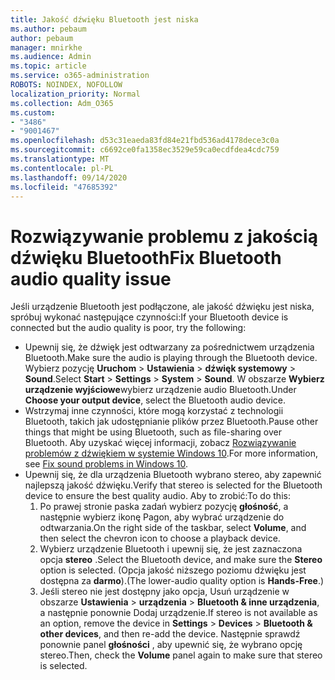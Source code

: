 ```yaml
---
title: Jakość dźwięku Bluetooth jest niska
ms.author: pebaum
author: pebaum
manager: mnirkhe
ms.audience: Admin
ms.topic: article
ms.service: o365-administration
ROBOTS: NOINDEX, NOFOLLOW
localization_priority: Normal
ms.collection: Adm_O365
ms.custom:
- "3486"
- "9001467"
ms.openlocfilehash: d53c31eaeda83fd84e21fbd536ad4178dece3c0a
ms.sourcegitcommit: c6692ce0fa1358ec3529e59ca0ecdfdea4cdc759
ms.translationtype: MT
ms.contentlocale: pl-PL
ms.lasthandoff: 09/14/2020
ms.locfileid: "47685392"
---
```

# <a name="fix-bluetooth-audio-quality-issue"></a><span data-ttu-id="ad3a6-102">Rozwiązywanie problemu z jakością dźwięku Bluetooth</span><span class="sxs-lookup"><span data-stu-id="ad3a6-102">Fix Bluetooth audio quality issue</span></span>

<span data-ttu-id="ad3a6-103">Jeśli urządzenie Bluetooth jest podłączone, ale jakość dźwięku jest niska, spróbuj wykonać następujące czynności:</span><span class="sxs-lookup"><span data-stu-id="ad3a6-103">If your Bluetooth device is connected but the audio quality is poor, try the following:</span></span>

- <span data-ttu-id="ad3a6-104">Upewnij się, że dźwięk jest odtwarzany za pośrednictwem urządzenia Bluetooth.</span><span class="sxs-lookup"><span data-stu-id="ad3a6-104">Make sure the audio is playing through the Bluetooth device.</span></span> <span data-ttu-id="ad3a6-105">Wybierz pozycję **Uruchom**  >  **Ustawienia**  >  **dźwięk systemowy**  >  **Sound**.</span><span class="sxs-lookup"><span data-stu-id="ad3a6-105">Select **Start** > **Settings** > **System** > **Sound**.</span></span> <span data-ttu-id="ad3a6-106">W obszarze **Wybierz urządzenie wyjściowe**wybierz urządzenie audio Bluetooth.</span><span class="sxs-lookup"><span data-stu-id="ad3a6-106">Under **Choose your output device**, select the Bluetooth audio device.</span></span>
- <span data-ttu-id="ad3a6-107">Wstrzymaj inne czynności, które mogą korzystać z technologii Bluetooth, takich jak udostępnianie plików przez Bluetooth.</span><span class="sxs-lookup"><span data-stu-id="ad3a6-107">Pause other things that might be using Bluetooth, such as file-sharing over Bluetooth.</span></span> <span data-ttu-id="ad3a6-108">Aby uzyskać więcej informacji, zobacz [Rozwiązywanie problemów z dźwiękiem w systemie Windows 10](https://support.microsoft.com/help/4520288/windows-10-fix-sound-problems).</span><span class="sxs-lookup"><span data-stu-id="ad3a6-108">For more information, see [Fix sound problems in Windows 10](https://support.microsoft.com/help/4520288/windows-10-fix-sound-problems).</span></span>
- <span data-ttu-id="ad3a6-109">Upewnij się, że dla urządzenia Bluetooth wybrano stereo, aby zapewnić najlepszą jakość dźwięku.</span><span class="sxs-lookup"><span data-stu-id="ad3a6-109">Verify that stereo is selected for the Bluetooth device to ensure the best quality audio.</span></span> <span data-ttu-id="ad3a6-110">Aby to zrobić:</span><span class="sxs-lookup"><span data-stu-id="ad3a6-110">To do this:</span></span> 
    1. <span data-ttu-id="ad3a6-111">Po prawej stronie paska zadań wybierz pozycję **głośność**, a następnie wybierz ikonę Pagon, aby wybrać urządzenie do odtwarzania.</span><span class="sxs-lookup"><span data-stu-id="ad3a6-111">On the right side of the taskbar, select **Volume**, and then select the chevron icon to choose a playback device.</span></span>
    2. <span data-ttu-id="ad3a6-112">Wybierz urządzenie Bluetooth i upewnij się, że jest zaznaczona opcja **stereo** .</span><span class="sxs-lookup"><span data-stu-id="ad3a6-112">Select the Bluetooth device, and make sure the **Stereo** option is selected.</span></span> <span data-ttu-id="ad3a6-113">(Opcja jakość niższego poziomu dźwięku jest dostępna za **darmo**).</span><span class="sxs-lookup"><span data-stu-id="ad3a6-113">(The lower-audio quality option is **Hands-Free**.)</span></span>
    3. <span data-ttu-id="ad3a6-114">Jeśli stereo nie jest dostępny jako opcja, Usuń urządzenie w obszarze **Ustawienia**  >  **urządzenia**  >  **Bluetooth & inne urządzenia**, a następnie ponownie Dodaj urządzenie.</span><span class="sxs-lookup"><span data-stu-id="ad3a6-114">If stereo is not available as an option, remove the device in **Settings** > **Devices** > **Bluetooth & other devices**, and then re-add the device.</span></span> <span data-ttu-id="ad3a6-115">Następnie sprawdź ponownie panel **głośności** , aby upewnić się, że wybrano opcję stereo.</span><span class="sxs-lookup"><span data-stu-id="ad3a6-115">Then, check the **Volume** panel again to make sure that stereo is selected.</span></span>

